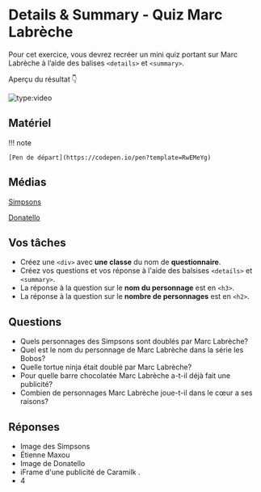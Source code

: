 # Details & Summary - Quiz Marc Labrèche
Pour cet exercice, vous devrez recréer un mini quiz portant sur Marc Labrèche à l’aide des balises `<details>` et `<summary>`.

Aperçu du résultat 👇

![type:video](https://github.com/user-attachments/assets/75ea1e87-0e0f-47a7-9fa7-225f1a7deb57)



## Matériel

!!! note

    [Pen de départ](https://codepen.io/pen?template=RwEMeYg)


## Médias

[Simpsons](https://github.com/user-attachments/files/17175377/simpsons.webp.zip)

[Donatello](https://github.com/user-attachments/files/17175378/donatello.webp.zip)



## Vos tâches


- Créez une `<div>` avec **une classe** du nom de **questionnaire**.
- Créez vos questions et vos réponse à l'aide des balsises `<details>` et `<summary>`.
- La réponse à la question sur le **nom du personnage** est en `<h3>`.
- La réponse à la question sur le **nombre de personnages** est en `<h2>`.


## Questions

* Quels personnages des Simpsons sont doublés par Marc Labrèche?
* Quel est le nom du personnage de Marc Labrèche dans la série les Bobos?
* Quelle tortue ninja était doublé par Marc Labrèche?
* Pour quelle barre chocolatée Marc Labrèche a-t-il déjà fait une publicité?
* Combien de personnages Marc Labrèche joue-t-il dans le cœur a ses raisons?

## Réponses

* Image des Simpsons
* Étienne Maxou
* Image de Donatello
* iFrame d'une publicité de Caramilk .
* 4
